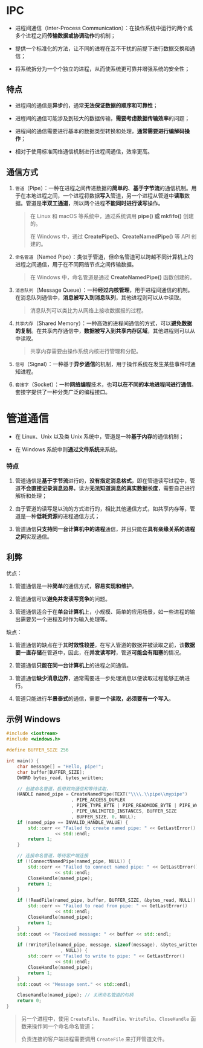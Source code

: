 # IPC

- 进程间通信（Inter-Process Communication）：在操作系统中运行的两个或多个进程之间**传输数据或协调动作**的机制；

- 提供一个标准化的方法，让不同的进程在互不干扰的前提下进行数据交换和通信；

- 将系统拆分为一个个独立的进程，从而使系统更可靠并增强系统的安全性；

## 特点

- 进程间的通信是**异步**的，通常**无法保证数据的顺序和可靠性**；

- 进程间的通信可能涉及到较大的数据传输，**需要考虑数据传输效率**的问题；

- 进程间的通信需要进行基本的数据类型转换和处理，**通常需要进行编解码操作**；

- 相对于使用标准网络通信机制进行进程间通信，效率更高。

## 通信方式

1. `管道`（Pipe）：一种在进程之间传递数据的**简单的**、**基于字节流**的通信机制。用于在本地进程之间，一个进程将数据**写入**管道，另一个进程从管道中**读取**数据。管道是**半双工通道**，所以两个进程**不能同时进行读写**操作。
   
   > 在 Linux 和 macOS 等系统中，通过系统调用 **pipe() 或 mkfifo()** 创建的。
   > 
   > 在 Windows 中，通过 **CreatePipe()、CreateNamedPipe()** 等 API 创建的。

2. `命名管道`（Named Pipe）：类似于管道，但命名管道可以跨越不同计算机上的进程之间通信，用于在不同网络节点之间传输数据。
   
   > 在 Windows 中，命名管道是通过 **CreateNamedPipe()** 函数创建的。

3. `消息队列`（Message Queue）：一种**经过内核管理**，用于进程间通信的机制。在消息队列通信中，**消息被写入到消息队列**，其他进程则可以从中读取。
   
   > 消息队列可以类比为从网络上接收数据报的过程。

4. `共享内存`（Shared Memory）：一种高效的进程间通信的方式，可以**避免数据的复制**。在共享内存通信中，**数据被写入到共享内存区域**，其他进程则可以从中读取。
   
   > 共享内存需要由操作系统内核进行管理和分配。

5. `信号`（Signal）：一种基于**异步通信**的机制，用于操作系统在发生某些事件时通知进程。

6. `套接字`（Socket）：一种**网络编程**技术，也**可以在不同的本地进程间进行通信**。套接字提供了一种分类广泛的编程接口。

# 管道通信

- 在 Linux、Unix 以及类 Unix 系统中，管道是一种**基于内存**的通信机制；

- 在 Windows 系统中则**通过文件系统**来系统。

### 特点

1. 管道通信是**基于字节流**进行的，**没有指定消息格式**，即在管道读写过程中，管道**不会直接记录消息边界**，读方**无法知道消息的真实数据长度**，需要自己进行解析和处理；

2. 由于管道的读写是以流的方式进行的，相比其他通信方式，如共享内存等，管道是一种**低耗资源**的进程通信方式；

3. 管道通信**只支持同一台计算机中的进程**通信，并且只能在**具有亲缘关系的进程之间**实现通信。

## 利弊

优点：

1. 管道通信是一种**简单**的通信方式，**容易实现和维护**。

2. 管道通信可以**避免并发读写竞争**的问题。

3. 管道通信适合于在**单台计算机**上，小规模、简单的应用场景，如一些进程的输出需要另一个进程及时作为输入处理等。

缺点：

1. 管道通信的缺点在于其**时效性较差**，在写入管道的数据并被读取之前，该**数据要一直存储**在管道中，因此，在**并发读写时**，管道**可能会有阻塞**的情况。

2. 管道通信**只能在同一台计算机上**的进程之间通信。

3. 管道通信**缺少消息边界**，通常需要进一步处理消息以便读取过程能够正确进行。

4. 管道只能进行**半景泰式**的通信，需要**一个读取，必须要有一个写入**。

## 示例 Windows

```cpp
#include <iostream>
#include <windows.h>

#define BUFFER_SIZE 256

int main() {
    char message[] = "Hello, pipe!";
    char buffer[BUFFER_SIZE];
    DWORD bytes_read, bytes_written;

    // 创建命名管道，启用双向通信和等待读取，
    HANDLE named_pipe = CreateNamedPipe(TEXT("\\\\.\\pipe\\mypipe") 
                        , PIPE_ACCESS_DUPLEX
                        , PIPE_TYPE_BYTE | PIPE_READMODE_BYTE | PIPE_WAIT
                        , PIPE_UNLIMITED_INSTANCES, BUFFER_SIZE
                        , BUFFER_SIZE, 0, NULL);
    if (named_pipe == INVALID_HANDLE_VALUE) {
        std::cerr << "Failed to create named pipe: " << GetLastError() 
                  << std::endl;
        return 1;
    }

    // 连接命名管道，等待客户端连接
    if (!ConnectNamedPipe(named_pipe, NULL)) {
        std::cerr << "Failed to connect named pipe: " << GetLastError() 
                  << std::endl;
        CloseHandle(named_pipe);
        return 1;
    }

    if (!ReadFile(named_pipe, buffer, BUFFER_SIZE, &bytes_read, NULL)) {
        std::cerr << "Failed to read from pipe: " << GetLastError() 
                  << std::endl;
        CloseHandle(named_pipe);
        return 1;
    }
    std::cout << "Received message: " << buffer << std::endl;

    if (!WriteFile(named_pipe, message, sizeof(message), &bytes_written
                    , NULL)) {
        std::cerr << "Failed to write to pipe: " << GetLastError()
                  << std::endl;
        CloseHandle(named_pipe);
        return 1;
    }
    std::cout << "Message sent." << std::endl;

    CloseHandle(named_pipe); // 关闭命名管道的句柄
    return 0;
}
```

> 另一个进程中，使用 `CreateFile`、`ReadFile`、`WriteFile`、`CloseHandle` 函数来操作同一个命名命名管道；
> 
> 负责连接的客户端进程需要调用 `CreateFile` 来打开管道文件。
